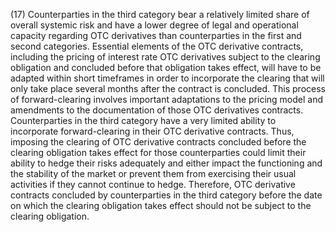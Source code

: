 (17) Counterparties in the third category bear a relatively limited share of overall systemic risk and have a lower degree of legal and operational capacity regarding OTC derivatives than counterparties in the first and second categories. Essential elements of the OTC derivative contracts, including the pricing of interest rate OTC derivatives subject to the clearing obligation and concluded before that obligation takes effect, will have to be adapted within short timeframes in order to incorporate the clearing that will only take place several months after the contract is concluded. This process of forward-clearing involves important adaptations to the pricing model and amendments to the documentation of those OTC derivatives contracts. Counterparties in the third category have a very limited ability to incorporate forward-clearing in their OTC derivative contracts. Thus, imposing the clearing of OTC derivative contracts concluded before the clearing obligation takes effect for those counterparties could limit their ability to hedge their risks adequately and either impact the functioning and the stability of the market or prevent them from exercising their usual activities if they cannot continue to hedge. Therefore, OTC derivative contracts concluded by counterparties in the third category before the date on which the clearing obligation takes effect should not be subject to the clearing obligation.